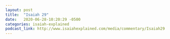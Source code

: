 ```yaml
---
layout: post
title:  "Isaiah 29"
date:   2020-06-28-10:20:29 -0500
categories: isaiah-explained
podcast_link: http://www.isaiahexplained.com/media/commentary/Isaiah29.mp3
---
```

